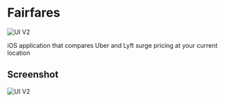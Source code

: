 # Fairfares

![UI V2](https://github.com/molson194/Fairfares/blob/master/Images/Logo.png)

iOS application that compares Uber and Lyft surge pricing at your current location

## Screenshot

![UI V2](https://github.com/molson194/Fairfares/blob/master/Images/Screenshot.png)
